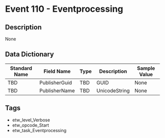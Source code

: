 # Event 110 - Eventprocessing

## Description
None

## Data Dictionary
|Standard Name|Field Name|Type|Description|Sample Value|
|---|---|---|---|---|
|TBD|PublisherGuid|TBD|GUID|None|None|
|TBD|PublisherName|TBD|UnicodeString|None|None|

## Tags
* etw_level_Verbose
* etw_opcode_Start
* etw_task_Eventprocessing